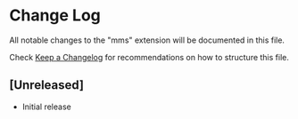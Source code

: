 # Change Log
All notable changes to the "mms" extension will be documented in this file.

Check [Keep a Changelog](http://keepachangelog.com/) for recommendations on how to structure this file.

## [Unreleased]
- Initial release